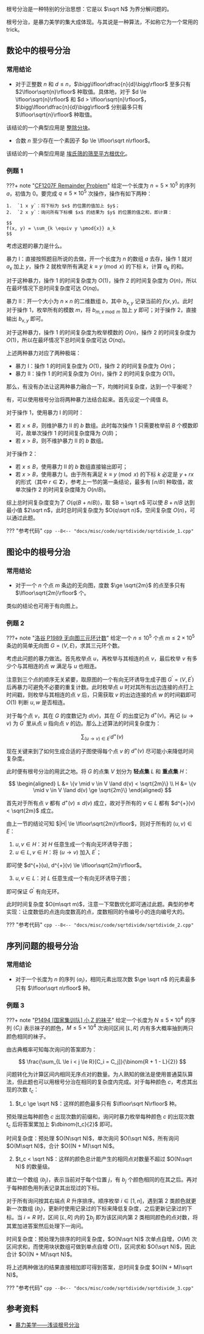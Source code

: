 根号分治是一种特别的分治思想：它是以 $\sqrt N$ 为界分解问题的。

根号分治，是暴力美学的集大成体现。与其说是一种算法，不如称它为一个常用的 trick。

## 数论中的根号分治

### 常用结论

-   对于正整数 $n$ 和 $d \le n$，$\bigg\lfloor\dfrac{n}{d}\bigg\rfloor$ 至多只有 $2\lfloor\sqrt{n}\rfloor$ 种取值。具体地，对于 $d \le \lfloor\sqrt{n}\rfloor$ 和 $d > \lfloor\sqrt{n}\rfloor$，$\bigg\lfloor\dfrac{n}{d}\bigg\rfloor$ 分别最多只有 $\lfloor\sqrt{n}\rfloor$ 种取值。

该结论的一个典型应用是 [整除分块](/math/number-theory/sqrt-decomposition/)。

-   合数 $n$ 至少存在一个素因子 $p \le \lfloor\sqrt n\rfloor$。

该结论的一个典型应用是 [埃氏筛的筛至平方根优化](/math/number-theory/sieve/#筛至平方根)。

### 例题 1

???+ note "[CF1207F Remainder Problem](https://codeforces.com/problemset/problem/1207/F)"
    给定一个长度为 $n = 5 \times 10^5$ 的序列 $a$，初值为 $0$。要完成 $q \le 5 \times 10^5$ 次操作，操作有如下两种：
    
    1.  `1 x y`：将下标为 $x$ 的位置的值加上 $y$；
    2.  `2 x y`：询问所有下标模 $x$ 的结果为 $y$ 的位置的值之和，即计算：
    
    $$
    f(x, y) = \sum_{k \equiv y \pmod{x}} a_k
    $$

考虑这题的暴力是什么。

暴力 I：直接按照题目所说的去做，开一个长度为 $n$ 的数组 $a$ 去存，操作 1 就对 $a_x$ 加上 $y$，操作 2 就枚举所有满足 $k \equiv y \pmod{x}$ 的下标 $k$，计算 $a_k$ 的和。

对于这种暴力，操作 1 的时间复杂度为 $O(1)$，操作 2 的时间复杂度为 $O(n)$，所以在最坏情况下总时间复杂度可达 $O(nq)$。

暴力 II：开一个大小为 $n \times n$ 的二维数组 $b$，其中 $b_{x,y}$ 记录当前的 $f(x,y)$。此时对于操作 1，枚举所有的模数 $m$，将 $b_{m,x \bmod m}$ 加上 $y$ 即可；对于操作 2，直接输出 $b_{x,y}$ 即可。

对于这种暴力，操作 1 的时间复杂度为枚举模数的 $O(n)$，操作 2 的时间复杂度为 $O(1)$，所以在最坏情况下总时间复杂度可达 $O(nq)$。

上述两种暴力对应了两种极端：

-   暴力 I：操作 1 的时间复杂度为 $O(1)$，操作 2 的时间复杂度为 $O(n)$；
-   暴力 II：操作 1 的时间复杂度为 $O(n)$，操作 2 的时间复杂度为 $O(1)$。

那么，有没有办法让这两种暴力融合一下，均摊时间复杂度，达到一个平衡呢？

有，可以使用根号分治将两种暴力法结合起来。首先设定一个阈值 $B$。

对于操作 1，使用暴力 I 的同时：

-   若 $x \le B$，则维护暴力 II 的 $b$ 数组。此时每次操作 1 只需要枚举前 $B$ 个模数即可，故单次操作 1 的时间复杂度降为 $O(B)$；
-   若 $x > B$，则不维护暴力 II 的 $b$ 数组。

对于操作 2：

-   若 $x \le B$，使用暴力 II 的 $b$ 数组直接输出即可；
-   若 $x > B$，使用暴力 I。由于所有满足 $k \equiv y \pmod{x}$ 的下标 $k$ 必定是 $y + rx$ 的形式（其中 $r \in \mathbf Z$），参考上一节的第一条结论，最多有 $\lceil n / B\rceil$ 种取值，故单次操作 2 的时间复杂度降为 $O(n / B)$。

综上总时间复杂度变为了 $O(q(B + n / B))$，取 $B = \sqrt n$ 可以使 $B + n / B$ 达到最小值 $2\sqrt n$，此时总时间复杂度为 $O(q\sqrt n)$，空间复杂度 $O(n)$，可以通过此题。

??? "参考代码"
    ```cpp
    --8<-- "docs/misc/code/sqrtdivide/sqrtdivide_1.cpp"
    ```

## 图论中的根号分治

### 常用结论

-   对于一个 $n$ 个点 $m$ 条边的无向图，度数 $\ge \sqrt{2m}$ 的点至多只有 $\lfloor\sqrt{2m}\rfloor$ 个。

类似的结论也可用于有向图上。

### 例题 2

???+ note "[洛谷 P1989 无向图三元环计数](https://www.luogu.com.cn/problem/P1989)"
    给定一个 $n \le 10^5$ 个点 $m \le 2 \times 10^5$ 条边的简单无向图 $G = (V, E)$，求其三元环个数。

考虑此问题的暴力做法。首先枚举点 $u$，再枚举与其相连的点 $v$，最后枚举 $v$ 有多少个与其相连的点 $w$ 满足与 $u$ 也相连。

注意到三个点的顺序无关紧要，取原图的一个有向无环诱导生成子图 $G^\prime = (V, E^\prime)$ 后再暴力可避免不必要的重复计数。此时枚举点 $u$ 时对其所有出边连接的点打上时间戳，则枚举与其相连的点 $v$ 后，只需获取 $v$ 的出边连接的点 $w$ 的时间戳即可 $O(1)$ 判断 $u, w$ 是否相连。

对于每个点 $v$，其在 $G$ 的度数记为 $d(v)$，其在 $G^\prime$ 的出度记为 $d^{+}(v)$。再记 $(u \to v)$ 为 $G^\prime$ 里从点 $u$ 指向点 $v$ 的边。那么上述算法的时间复杂度为：

$$
\sum_{(u \to v) \in E^\prime} d^{+}(v)
$$

现在关键来到了如何生成合适的子图使得每个点 $v$ 的 $d^{+}(v)$ 尽可能小来降低时间复杂度。

此时便有根号分治的用武之地。将 $G$ 的点集 $V$ 划分为 **轻点集**  $L$ 和 **重点集**  $H$：

$$
\begin{aligned}
L &= \{v \mid v \in V \land d(v) < \sqrt{2m}\} \\
H &= \{v \mid v \in V \land d(v) \ge \sqrt{2m}\}
\end{aligned}
$$

首先对于所有点 $v$ 都有 $d^{+}(v) \le d(v)$ 成立，故对于所有的 $v \in L$ 都有 $d^{+}(v) < \sqrt{2m}$ 成立。

由上一节的结论可知 $|H| \le \lfloor\sqrt{2m}\rfloor$，则对于所有的 $(u, v) \in E$：

1.  $u, v \in H$：对 $H$ 任意生成一个有向无环诱导子图；
2.  $u \in L, v \in H$：将 $(u \to v)$ 加入 $E^\prime$；

即可使 $d^{+}(u), d^{+}(v) \le \lfloor\sqrt{2m}\rfloor$。

3.  $u, v \in L$：对 $L$ 任意生成一个有向无环诱导子图；

即可保证 $G^\prime$ 有向无环。

此时时间复杂度 $O(m\sqrt m)$，注意一下常数优化即可通过此题。典型的参考实现：让度数低的点连向度数高的点，度数相同的令编号小的连向编号大的。

??? "参考代码"
    ```cpp
    --8<-- "docs/misc/code/sqrtdivide/sqrtdivide_2.cpp"
    ```

## 序列问题的根号分治

### 常用结论

-   对于一个长度为 $n$ 的序列 $\langle a_i \rangle$，相同元素出现次数 $\ge \sqrt n$ 的元素最多只有 $\lfloor\sqrt n\rfloor$ 种。

### 例题 3

???+ note "[P1494 \[国家集训队\] 小 Z 的袜子](https://www.luogu.com.cn/problem/P1494)"
    给定一个长度为 $N \le 5 \times 10^4$ 的序列 $\langle C_i \rangle$ 表示袜子的颜色，$M \le 5 \times 10^4$ 次询问区间 $[L, R]$ 内有多大概率抽到两只颜色相同的袜子。

由古典概率可知每次询问的答案即为：

$$
\frac{\sum_{L \le i < j \le R}[C_i = C_j]}{\binom{R + 1 - L}{2}}
$$

问题转化为计算区间内相同无序点对的数量。为人熟知的做法是使用普通莫队算法，但此题也可以用根号分治在相同的复杂度内完成。对于每种颜色 $c$，考虑其出现的次数 $t_c$：

1.  $t_c \ge \sqrt N$：这样的颜色最多只有 $\lfloor\sqrt N\rfloor$ 种。

预处理出每种颜色 $c$ 出现次数的前缀和，询问时暴力枚举每种颜色 $c$ 的出现次数 $t_c$ 后将答案累加上 $\dbinom{t_c}{2}$ 即可。

时间复杂度：预处理 $O(N\sqrt N)$，单次询问 $O(\sqrt N)$，所有询问 $O(M\sqrt N)$，合计 $O((N + M)\sqrt N)$。

2.  $t_c < \sqrt N$：这样的颜色总计能产生的相同点对数量不超过 $O(N\sqrt N)$ 的数量级。

建立一个数组 $\langle b_j \rangle$，表示当前对于每个位置 $j$，有 $b_j$ 个颜色相同的在其之后。再对于每种颜色用列表记录其出现过的下标。

对于所有询问按其右端点 $R$ 升序排序。顺序枚举 $i \in [1, n]$，遇到第 2 类颜色就更新一次数组 $\langle b_j \rangle$，更新时使用记录过的下标来降低复杂度，之后更新记录过的下标。当 $i = R$ 时，区间 $[L, R]$ 内的 $\sum b_j$ 即为该区间内第 2 类相同颜色的点对数，将其累加进答案然后处理下一询问。

时间复杂度：预处理为排序的时间复杂度，$O(N\sqrt N)$ 次单点自增，$O(M)$ 次区间求和，而使用块状数组可做到单点自增 $O(1)$，区间求和 $O(\sqrt N)$，因此合计 $O((N + M)\sqrt N)$。

将上述两种做法的结果直接相加即可得到答案，总时间复杂度 $O((N + M)\sqrt N)$。

??? "参考代码"
    ```cpp
    --8<-- "docs/misc/code/sqrtdivide/sqrtdivide_3.cpp"
    ```

## 参考资料

-   [暴力美学——浅谈根号分治](https://www.luogu.com.cn/blog/Amateur-threshold/pu-li-mei-xue-qian-tan-gen-hao-fen-zhi#)
